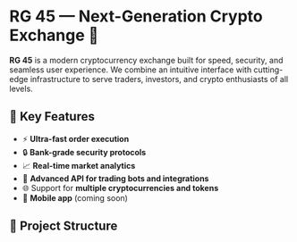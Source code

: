 # RG 45 — Next-Generation Crypto Exchange 🚀

**RG 45** is a modern cryptocurrency exchange built for speed, security, and seamless user experience. We combine an intuitive interface with cutting-edge infrastructure to serve traders, investors, and crypto enthusiasts of all levels.

## 🔐 Key Features

- ⚡ **Ultra-fast order execution**
- 🔒 **Bank-grade security protocols**
- 📈 **Real-time market analytics**
- 🤖 **Advanced API for trading bots and integrations**
- 🌐 Support for **multiple cryptocurrencies and tokens**
- 📲 **Mobile app** (coming soon)

## 📁 Project Structure

